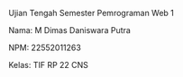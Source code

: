 Ujian Tengah Semester Pemrograman Web 1

Nama: M Dimas Daniswara Putra

NPM: 22552011263

Kelas: TIF RP 22 CNS

